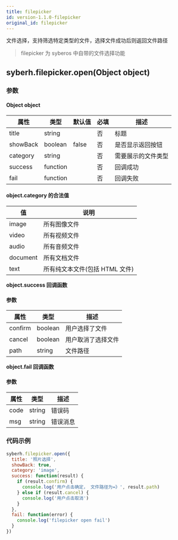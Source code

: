 ```yaml
---
title: filepicker
id: version-1.1.0-filepicker
original_id: filepicker
---
```


文件选择，支持筛选特定类型的文件，选择文件成功后则返回文件路径

> filepicker 为 syberos 中自带的文件选择功能

## syberh.filepicker.open(Object object)

### **参数**

#### Object object

| 属性     | 类型     | 默认值 | 必填 | 描述               |
| -------- | -------- | ------ | ---- | ------------------ |
| title    | string   |        | 否   | 标题               |
| showBack | boolean  | false  | 否   | 是否显示返回按钮   |
| category | string   |        | 否   | 需要展示的文件类型 |
| success  | function |        | 否   | 回调成功           |
| fail     | function |        | 否   | 回调失败           |

#### object.category 的合法值

| 值       | 说明                           |
| -------- | ------------------------------ |
| image    | 所有图像文件                   |
| video    | 所有视频文件                   |
| audio    | 所有音频文件                   |
| document | 所有文档文件                   |
| text     | 所有纯文本文件(包括 HTML 文件) |

**object.success 回调函数**

#### 参数

| 属性    | 类型    | 描述               |
| ------- | ------- | ------------------ |
| confirm | boolean | 用户选择了文件     |
| cancel  | boolean | 用户取消了选择文件 |
| path    | string  | 文件路径           |

**object.fail 回调函数**

#### 参数

| 属性 | 类型   | 描述     |
| ---- | ------ | -------- |
| code | string | 错误码   |
| msg  | string | 错误消息 |

### **代码示例**

```javascript
syberh.filepicker.open({
  title: '照片选择',
  showBack: true,
  category: 'image',
  success: function(result) {
    if (result.confirm) {
      console.log('用户点击确定， 文件路径为=》', result.path)
    } else if (result.cancel) {
      console.log('用户点击取消')
    }
  },
  fail: function(error) {
    console.log('filepicker open fail')
  }
})
```

